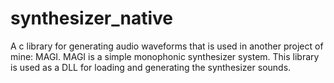 # synthesizer_native
A c library for generating audio waveforms that is used in another project of mine: MAGI. MAGI is a simple monophonic synthesizer system. This library is used as a DLL for loading and generating the synthesizer sounds. 

